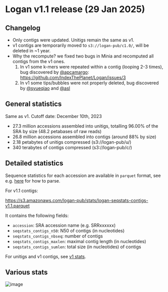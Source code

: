 # Logan v1.1 release (29 Jan 2025)

## Changelog

* Only contigs were updated. Unitigs remain the same as v1.
* v1 contigs are temporarily moved to `s3://logan-pub/c1.0/`, will be deleted in ~1 year.
* Why the recompute? we fixed two bugs in Minia and recomputed all contigs from the v1 ones.
  1. In v1 some k-mers were repeated within a contig (looping 2-3 times), bug discovered by [@apcamargo](https://github.com/apcamargo): https://github.com/IndexThePlanet/Logan/issues/3
  2. In v1 some tips/bubbles were not properly deleted, bug discovered by [@syueqiao](https://github.com/syueqiao) and [@asl](https://github.com/asl)
     
## General statistics

Same as v1. Cutoff date: December 10th, 2023

* 27.3 million accessions assembled into unitigs, totalling 96.00% of the SRA by size (48.2 petabases of raw reads)
* 26.8 million accessions assembled into contigs (around 88% by size)
* 2.18 petabytes of unitigs compressed (s3://logan-pub/u/)
* 340 terabytes of contigs compressed (s3://logan-pub/c/)


## Detailed statistics

Sequence statistics for each accession are available in `parquet` format, see e.g. [here](https://arrow.apache.org/docs/python/parquet.html) for how to parse.

For v1.1 contigs:

https://s3.amazonaws.com/logan-pub/stats/logan-seqstats-contigs-v1.1.parquet

It contains the following fields:

* `accession`: SRA accession name (e.g. SRRxxxxxx)
* `seqstats_contigs_n50`: N50 of contigs (in nucleotides)
* `seqstats_contigs_nbseq`: number of contigs
* `seqstats_contigs_maxlen`: maximal contig length (in nucleotides)
* `seqstats_contigs_sumlen`:  total size (in nucleotides) of contigs

For unitigs and v1 contigs, see [v1 stats](Stats-v1.md).

## Various stats

![image](https://github.com/user-attachments/assets/f2ca285f-dea6-4fc7-ba00-d9bb52ac4195)

